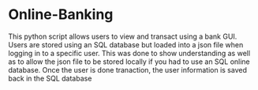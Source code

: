 # Online-Banking
This python script allows users to view and transact using a bank GUI. Users are stored using an SQL database but loaded into a json file when logging in to a specific user. This was done to show understanding as well as to allow the json file to be stored locally if you had to use an SQL online database.
Once the user is done tranaction, the user information is saved back in the SQL database
